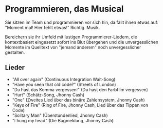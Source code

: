 # Programmieren, das Musical

Sie sitzen im Team und programmieren vor sich hin, da fällt ihnen etwas auf: "Moment mal! Hier fehlt etwas!" Richtig. Musik.

Bereichern sie ihr Umfeld mit lustigen Programmierer-Liedern, die kontextbasiert eingesetzt sofort ins Blut übergehen und die unvergesslichen Momente im Quelltext von "jemand anderem" noch unvergesslicher gestalten. 

## Lieder

- "All over again" (Continuous Integration Wait-Song)
- "Have you seen that old code?" (Streets of London)
- "Du hast das Komma vergessen!" (Du hast den Farbfilm vergessen)
- "Hurt" (Schätz-Song, Jhonny Cash)
- "One" (Zweites Lied über das binäre Zahlensystem, Jhonny Cash)
- "Keys of Fire" (Ring of Fire, Jhonny Cash, Lied über das Tippen von Code)
- "Solitary Man" (Überstundenlied, Jhonny Cash)
- "I hung my head" (Die Bugmeldung, Jhonny Cash)
